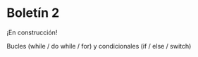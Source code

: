 # Boletín 2

<warning>¡En construcción!</warning>

<tldr>Bucles (while / do while / for) y condicionales (if / else / switch)</tldr>